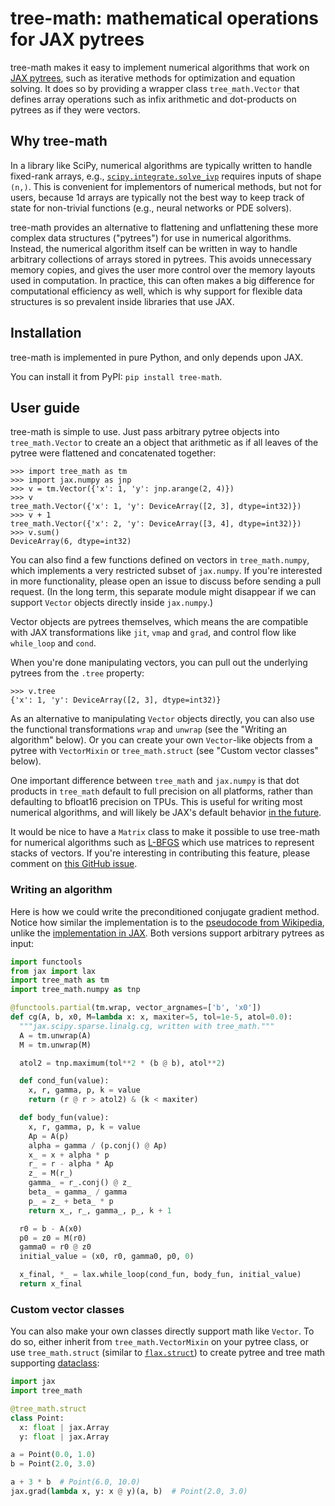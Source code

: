 # tree-math: mathematical operations for JAX pytrees

tree-math makes it easy to implement numerical algorithms that work on
[JAX pytrees](https://jax.readthedocs.io/en/latest/pytrees.html), such as
iterative methods for optimization and equation solving. It does so by providing
a wrapper class `tree_math.Vector` that defines array operations such as
infix arithmetic and dot-products on pytrees as if they were vectors.

## Why tree-math

In a library like SciPy, numerical algorithms are typically written to handle
fixed-rank arrays, e.g., [`scipy.integrate.solve_ivp`](https://docs.scipy.org/doc/scipy/reference/generated/scipy.integrate.solve_ivp.html)
requires inputs of shape `(n,)`. This is convenient for implementors of
numerical methods, but not for users, because 1d arrays are typically not the
best way to keep track of state for non-trivial functions (e.g., neural networks
or PDE solvers).

tree-math provides an alternative to flattening and unflattening these more
complex data structures ("pytrees") for use in numerical algorithms. Instead,
the numerical algorithm itself can be written in way to handle arbitrary
collections of arrays stored in pytrees. This avoids unnecessary memory copies,
and gives the user more control over the memory layouts used in computation.
In practice, this can often makes a big difference for computational efficiency
as well, which is why support for flexible data structures is so prevalent
inside libraries that use JAX.

## Installation

tree-math is implemented in pure Python, and only depends upon JAX.

You can install it from PyPI: `pip install tree-math`.

## User guide

tree-math is simple to use. Just pass arbitrary pytree objects into
`tree_math.Vector` to create an a object that arithmetic as if all leaves of
the pytree were flattened and concatenated together:
```
>>> import tree_math as tm
>>> import jax.numpy as jnp
>>> v = tm.Vector({'x': 1, 'y': jnp.arange(2, 4)})
>>> v
tree_math.Vector({'x': 1, 'y': DeviceArray([2, 3], dtype=int32)})
>>> v + 1
tree_math.Vector({'x': 2, 'y': DeviceArray([3, 4], dtype=int32)})
>>> v.sum()
DeviceArray(6, dtype=int32)
```

You can also find a few functions defined on vectors in `tree_math.numpy`, which
implements a very restricted subset of `jax.numpy`. If you're interested in more
functionality, please open an issue to discuss before sending a pull request.
(In the long term, this separate module might disappear if we can support
`Vector` objects directly inside `jax.numpy`.)

Vector objects are pytrees themselves, which means the are compatible with JAX
transformations like `jit`, `vmap` and `grad`, and control flow like
`while_loop` and `cond`.

When you're done manipulating vectors, you can pull out the underlying pytrees
from the `.tree` property:
```
>>> v.tree
{'x': 1, 'y': DeviceArray([2, 3], dtype=int32)}
```

As an alternative to manipulating `Vector` objects directly, you can also use
the functional transformations `wrap` and `unwrap` (see the "Writing an
algorithm" below). Or you can create your own `Vector`-like objects from a pytree with
`VectorMixin` or `tree_math.struct` (see "Custom vector classes" below).

One important difference between `tree_math` and `jax.numpy` is that dot
products in `tree_math` default to full precision on all platforms, rather
than defaulting to bfloat16 precision on TPUs. This is useful for writing most
numerical algorithms, and will likely be JAX's default behavior
[in the future](https://github.com/google/jax/pull/7859).

It would be nice to have a `Matrix` class to make it possible to use tree-math
for numerical algorithms such as
[L-BFGS](https://en.wikipedia.org/wiki/Limited-memory_BFGS) which use matrices
to represent stacks of vectors. If you're interesting in contributing this
feature, please comment on [this GitHub issue](https://github.com/google/tree-math/issues/6).

### Writing an algorithm

Here is how we could write the preconditioned conjugate gradient
method. Notice how similar the implementation is to the [pseudocode from
Wikipedia](https://en.wikipedia.org/wiki/Conjugate_gradient_method#The_preconditioned_conjugate_gradient_method),
unlike the [implementation in JAX](https://github.com/google/jax/blob/b5aea7bc2da4fb5ef96c87a59bfd1486d8958dd7/jax/_src/scipy/sparse/linalg.py#L111-L121).
Both versions support arbitrary pytrees as input:

```python
import functools
from jax import lax
import tree_math as tm
import tree_math.numpy as tnp

@functools.partial(tm.wrap, vector_argnames=['b', 'x0'])
def cg(A, b, x0, M=lambda x: x, maxiter=5, tol=1e-5, atol=0.0):
  """jax.scipy.sparse.linalg.cg, written with tree_math."""
  A = tm.unwrap(A)
  M = tm.unwrap(M)

  atol2 = tnp.maximum(tol**2 * (b @ b), atol**2)

  def cond_fun(value):
    x, r, gamma, p, k = value
    return (r @ r > atol2) & (k < maxiter)

  def body_fun(value):
    x, r, gamma, p, k = value
    Ap = A(p)
    alpha = gamma / (p.conj() @ Ap)
    x_ = x + alpha * p
    r_ = r - alpha * Ap
    z_ = M(r_)
    gamma_ = r_.conj() @ z_
    beta_ = gamma_ / gamma
    p_ = z_ + beta_ * p
    return x_, r_, gamma_, p_, k + 1

  r0 = b - A(x0)
  p0 = z0 = M(r0)
  gamma0 = r0 @ z0
  initial_value = (x0, r0, gamma0, p0, 0)

  x_final, *_ = lax.while_loop(cond_fun, body_fun, initial_value)
  return x_final
```

### Custom vector classes

You can also make your own classes directly support math like `Vector`. To do
so, either inherit from `tree_math.VectorMixin` on your pytree class, or use
`tree_math.struct` (similar to
[`flax.struct`](https://flax.readthedocs.io/en/latest/api_reference/flax.struct.html))
to create pytree and tree math supporting
[dataclass](https://docs.python.org/3/library/dataclasses.html):

```python
import jax
import tree_math

@tree_math.struct
class Point:
  x: float | jax.Array
  y: float | jax.Array

a = Point(0.0, 1.0)
b = Point(2.0, 3.0)

a + 3 * b  # Point(6.0, 10.0)
jax.grad(lambda x, y: x @ y)(a, b)  # Point(2.0, 3.0)
```
